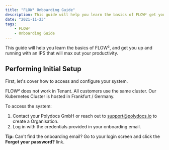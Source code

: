 ```yaml
---
title: "FLOW² Onboarding Guide"
description: This guide will help you learn the basics of FLOW² get you up and running with an IPS that will max out your productivity.
date: "2021-11-23"
tags: 
    - FLOW²
    - Onboarding Guide
---
```


This guide will help you learn the basics of FLOW², and get you up and running with an IPS that will max out your productivity.

## **Performing Initial Setup**

First, let's cover how to access and configure your system.

FLOW² does not work in Tenant. All customers use the same cluster. Our Kubernetes Cluster is hosted in Frankfurt / Germany.

To access the system:

1. Contact your Polydocs GmbH or reach out to [support@polydocs.io](mailto:support@polydocs.io) to create a Organisation.
2. Log in with the credentials provided in your onboarding email.

**Tip:** Can't find the onboarding email? Go to your login screen and click the **Forgot your password?** link.
